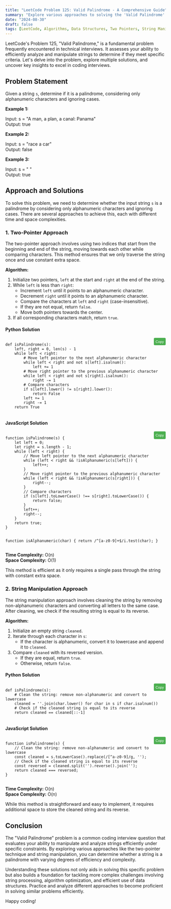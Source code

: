 ```yaml
---
title: "LeetCode Problem 125: Valid Palindrome - A Comprehensive Guide"
summary: "Explore various approaches to solving the 'Valid Palindrome' problem on LeetCode, including two-pointer and string manipulation methods."
date: "2024-08-30"
draft: false
tags: [LeetCode, Algorithms, Data Structures, Two Pointers, String Manipulation]
---
```


LeetCode's Problem 125, "Valid Palindrome," is a fundamental problem frequently encountered in technical interviews. It assesses your ability to efficiently analyze and manipulate strings to determine if they meet specific criteria. Let's delve into the problem, explore multiple solutions, and uncover key insights to excel in coding interviews.

## Problem Statement

Given a string `s`, determine if it is a palindrome, considering only alphanumeric characters and ignoring cases.

**Example 1:**

Input: s = "A man, a plan, a canal: Panama"  
Output: true

**Example 2:**

Input: s = "race a car"  
Output: false

**Example 3:**

Input: s = " "  
Output: true

## Approach and Solutions

To solve this problem, we need to determine whether the input string `s` is a palindrome by considering only alphanumeric characters and ignoring cases. There are several approaches to achieve this, each with different time and space complexities.

### 1. Two-Pointer Approach

The two-pointer approach involves using two indices that start from the beginning and end of the string, moving towards each other while comparing characters. This method ensures that we only traverse the string once and use constant extra space.

**Algorithm:**
1. Initialize two pointers, `left` at the start and `right` at the end of the string.
2. While `left` is less than `right`:
    - Increment `left` until it points to an alphanumeric character.
    - Decrement `right` until it points to an alphanumeric character.
    - Compare the characters at `left` and `right` (case-insensitive).
    - If they are not equal, return `false`.
    - Move both pointers towards the center.
3. If all corresponding characters match, return `true`.

#### Python Solution

<div class="code-container">
   <pre><code class="language-python">
def isPalindrome(s):
    left, right = 0, len(s) - 1
    while left < right:
        # Move left pointer to the next alphanumeric character
        while left < right and not s[left].isalnum():
            left += 1
        # Move right pointer to the previous alphanumeric character
        while left < right and not s[right].isalnum():
            right -= 1
        # Compare characters
        if s[left].lower() != s[right].lower():
            return False
        left += 1
        right -= 1
    return True
    </code></pre>
   <button class="copy-button" onclick="copyCode(this)">Copy</button>
</div>

#### JavaScript Solution

<div class="code-container">
   <pre><code class="language-javascript">
function isPalindrome(s) {
    let left = 0;
    let right = s.length - 1;
    while (left < right) {
        // Move left pointer to the next alphanumeric character
        while (left < right && !isAlphanumeric(s[left])) {
            left++;
        }
        // Move right pointer to the previous alphanumeric character
        while (left < right && !isAlphanumeric(s[right])) {
            right--;
        }
        // Compare characters
        if (s[left].toLowerCase() !== s[right].toLowerCase()) {
            return false;
        }
        left++;
        right--;
    }
    return true;
}

function isAlphanumeric(char) {
return /^[a-z0-9]+$/i.test(char);
}
</code></pre>
<button class="copy-button" onclick="copyCode(this)">Copy</button>
</div>

**Time Complexity:** O(n)  
**Space Complexity:** O(1)

This method is efficient as it only requires a single pass through the string with constant extra space.

### 2. String Manipulation Approach

The string manipulation approach involves cleaning the string by removing non-alphanumeric characters and converting all letters to the same case. After cleaning, we check if the resulting string is equal to its reverse.

**Algorithm:**
1. Initialize an empty string `cleaned`.
2. Iterate through each character in `s`:
    - If the character is alphanumeric, convert it to lowercase and append it to `cleaned`.
3. Compare `cleaned` with its reversed version.
    - If they are equal, return `true`.
    - Otherwise, return `false`.

#### Python Solution

<div class="code-container">
   <pre><code class="language-python">
def isPalindrome(s):
    # Clean the string: remove non-alphanumeric and convert to lowercase
    cleaned = ''.join(char.lower() for char in s if char.isalnum())
    # Check if the cleaned string is equal to its reverse
    return cleaned == cleaned[::-1]
    </code></pre>
   <button class="copy-button" onclick="copyCode(this)">Copy</button>
</div>

#### JavaScript Solution

<div class="code-container">
   <pre><code class="language-javascript">
function isPalindrome(s) {
    // Clean the string: remove non-alphanumeric and convert to lowercase
    const cleaned = s.toLowerCase().replace(/[^a-z0-9]/g, '');
    // Check if the cleaned string is equal to its reverse
    const reversed = cleaned.split('').reverse().join('');
    return cleaned === reversed;
}
    </code></pre>
   <button class="copy-button" onclick="copyCode(this)">Copy</button>
</div>

**Time Complexity:** O(n)  
**Space Complexity:** O(n)

While this method is straightforward and easy to implement, it requires additional space to store the cleaned string and its reverse.

## Conclusion

The "Valid Palindrome" problem is a common coding interview question that evaluates your ability to manipulate and analyze strings efficiently under specific constraints. By exploring various approaches like the two-pointer technique and string manipulation, you can determine whether a string is a palindrome with varying degrees of efficiency and complexity.

Understanding these solutions not only aids in solving this specific problem but also builds a foundation for tackling more complex challenges involving string processing, algorithm optimization, and efficient use of data structures. Practice and analyze different approaches to become proficient in solving similar problems efficiently.

Happy coding!

<script>
function copyCode(button) {
   const code = button.previousElementSibling.innerText;
   navigator.clipboard.writeText(code).then(() => {
       button.innerText = 'Copied!';
       setTimeout(() => {
           button.innerText = 'Copy';
       }, 2000);
   }).catch(err => {
       console.error('Failed to copy: ', err);
   });
}
</script>

<style>
.code-container {
   position: relative;
   margin-bottom: 1em;
}

.copy-button {
   position: absolute;
   top: 0;
   right: 0;
   padding: 0.5em;
   background: #4CAF50;
   color: white;
   border: none;
   cursor: pointer;
   font-size: 0.8em;
   border-radius: 3px;
}

.copy-button:hover {
   background: #45a049;
}
</style>

